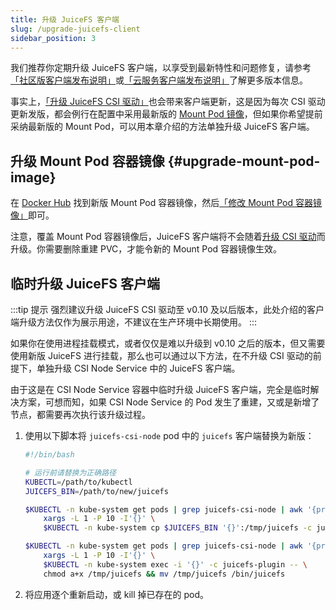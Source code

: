 ```yaml
---
title: 升级 JuiceFS 客户端
slug: /upgrade-juicefs-client
sidebar_position: 3
---
```


我们推荐你定期升级 JuiceFS 客户端，以享受到最新特性和问题修复，请参考[「社区版客户端发布说明」](https://github.com/juicedata/juicefs/releases)或[「云服务客户端发布说明」](https://juicefs.com/docs/zh/cloud/release)了解更多版本信息。

事实上，[「升级 JuiceFS CSI 驱动」](./upgrade-csi-driver.md)也会带来客户端更新，这是因为每次 CSI 驱动更新发版，都会例行在配置中采用最新版的 [Mount Pod 镜像](https://hub.docker.com/r/juicedata/mount/tags?page=1&name=v)，但如果你希望提前采纳最新版的 Mount Pod，可以用本章介绍的方法单独升级 JuiceFS 客户端。

## 升级 Mount Pod 容器镜像 {#upgrade-mount-pod-image}

在 [Docker Hub](https://hub.docker.com/r/juicedata/mount/tags?page=1&name=v) 找到新版 Mount Pod 容器镜像，然后[「修改 Mount Pod 容器镜像」](../guide/custom-image.md#overwrite-mount-pod-image)即可。

注意，覆盖 Mount Pod 容器镜像后，JuiceFS 客户端将不会随着[升级 CSI 驱动](./upgrade-csi-driver.md)而升级。你需要删除重建 PVC，才能令新的 Mount Pod 容器镜像生效。

## 临时升级 JuiceFS 客户端

:::tip 提示
强烈建议升级 JuiceFS CSI 驱动至 v0.10 及以后版本，此处介绍的客户端升级方法仅作为展示用途，不建议在生产环境中长期使用。
:::

如果你在使用进程挂载模式，或者仅仅是难以升级到 v0.10 之后的版本，但又需要使用新版 JuiceFS 进行挂载，那么也可以通过以下方法，在不升级 CSI 驱动的前提下，单独升级 CSI Node Service 中的 JuiceFS 客户端。

由于这是在 CSI Node Service 容器中临时升级 JuiceFS 客户端，完全是临时解决方案，可想而知，如果 CSI Node Service 的 Pod 发生了重建，又或是新增了节点，都需要再次执行该升级过程。

1. 使用以下脚本将 `juicefs-csi-node` pod 中的 `juicefs` 客户端替换为新版：

   ```bash
   #!/bin/bash

   # 运行前请替换为正确路径
   KUBECTL=/path/to/kubectl
   JUICEFS_BIN=/path/to/new/juicefs

   $KUBECTL -n kube-system get pods | grep juicefs-csi-node | awk '{print $1}' | \
       xargs -L 1 -P 10 -I'{}' \
       $KUBECTL -n kube-system cp $JUICEFS_BIN '{}':/tmp/juicefs -c juicefs-plugin

   $KUBECTL -n kube-system get pods | grep juicefs-csi-node | awk '{print $1}' | \
       xargs -L 1 -P 10 -I'{}' \
       $KUBECTL -n kube-system exec -i '{}' -c juicefs-plugin -- \
       chmod a+x /tmp/juicefs && mv /tmp/juicefs /bin/juicefs
   ```

2. 将应用逐个重新启动，或 kill 掉已存在的 pod。
